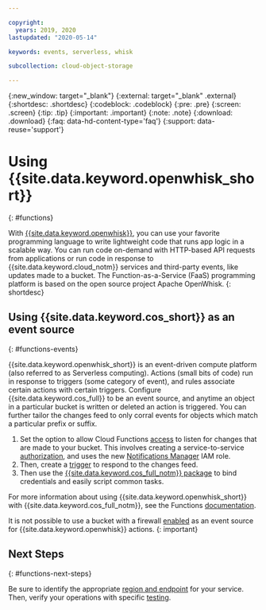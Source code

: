 ```yaml
---

copyright:
  years: 2019, 2020
lastupdated: "2020-05-14"

keywords: events, serverless, whisk

subcollection: cloud-object-storage

---
```

{:new_window: target="_blank"}
{:external: target="_blank" .external}
{:shortdesc: .shortdesc}
{:codeblock: .codeblock}
{:pre: .pre}
{:screen: .screen}
{:tip: .tip}
{:important: .important}
{:note: .note}
{:download: .download} 
{:faq: data-hd-content-type='faq'}
{:support: data-reuse='support'}

# Using {{site.data.keyword.openwhisk_short}}
{: #functions}

With [{{site.data.keyword.openwhisk}}](/docs/openwhisk?topic=openwhisk-getting-started), you can use your favorite programming language to write lightweight code that runs app logic in a scalable way. You can run code on-demand with HTTP-based API requests from applications or run code in response to {{site.data.keyword.cloud_notm}} services and third-party events, like updates made to a bucket. The Function-as-a-Service (FaaS) programming platform is based on the open source project Apache OpenWhisk. 
{: shortdesc}

## Using {{site.data.keyword.cos_short}} as an event source
{: #functions-events}

{{site.data.keyword.openwhisk_short}} is an event-driven compute platform (also referred to as Serverless computing). Actions (small bits of code) run in response to triggers (some category of event), and rules associate certain actions with certain triggers. Configure {{site.data.keyword.cos_full}} to be an event source, and anytime an object in a particular bucket is written or deleted an action is triggered. You can further tailor the changes feed to only corral events for objects which match a particular prefix or suffix. 

1. Set the option to allow Cloud Functions [access](/docs/openwhisk?topic=openwhisk-pkg_obstorage#pkg_obstorage_ev) to listen for changes that are made to your bucket. This involves creating a service-to-service [authorization](/docs/account?topic=account-serviceauth), and uses the new [Notifications Manager](/docs/openwhisk?topic=openwhisk-pkg_obstorage#pkg_obstorage_auth) IAM role.
2. Then, create a [trigger](/docs/openwhisk?topic=openwhisk-pkg_obstorage#pkg_obstorage_ev_trig_ui) to respond to the changes feed.
3. Then use the [{{site.data.keyword.cos_full_notm}} package](/docs/openwhisk?topic=openwhisk-pkg_obstorage#pkg_obstorage_actions) to bind credentials and easily script common tasks.

For more information about using {{site.data.keyword.openwhisk_short}} with {{site.data.keyword.cos_full_notm}}, see the Functions [documentation](/docs/openwhisk?topic=openwhisk-pkg_obstorage).

It is not possible to use a bucket with a firewall [enabled](/docs/cloud-object-storage?topic=cloud-object-storage-setting-a-firewall) as an event source for {{site.data.keyword.openwhisk}} actions.
{: important}

## Next Steps
{: #functions-next-steps}

Be sure to identify the appropriate [region and endpoint](/docs/openwhisk?topic=openwhisk-cloudfunctions_regions) for your service. Then, verify your operations with specific [testing](/docs/openwhisk?topic=openwhisk-test).
